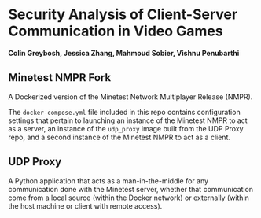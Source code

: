 # Security Analysis of Client-Server Communication in Video Games
__Colin Greybosh, Jessica Zhang, Mahmoud Sobier, Vishnu Penubarthi__

## Minetest NMPR Fork
A Dockerized version of the Minetest Network Multiplayer Release (NMPR).

The `docker-compose.yml` file included in this repo contains configuration settings
that pertain to launching an instance of the Minetest NMPR to act as a server, an
instance of the `udp_proxy` image built from the UDP Proxy repo, and a second instance
of the Minetest NMPR to act as a client.

## UDP Proxy
A Python application that acts as a man-in-the-middle for any communication done with
the Minetest server, whether that communication come from a local source (within the
Docker network) or externally (within the host machine or client with remote access).
